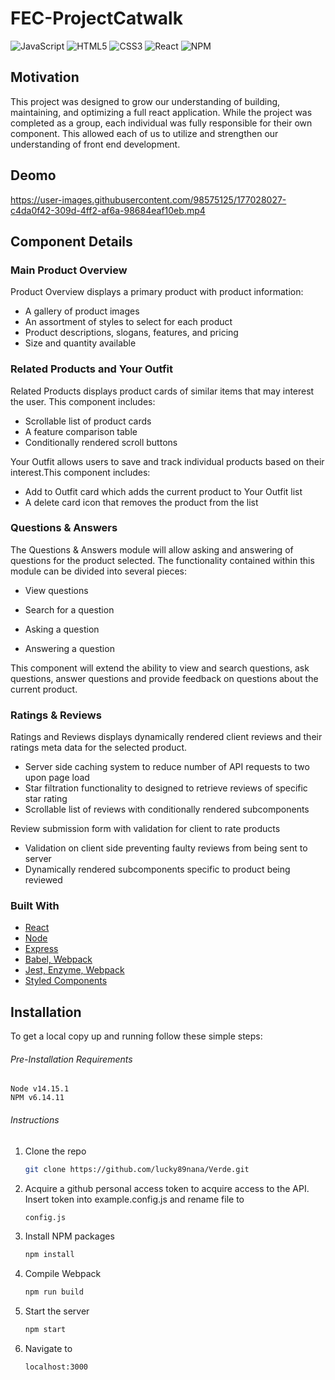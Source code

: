 # FEC-ProjectCatwalk

![JavaScript](https://img.shields.io/badge/javascript-%23323330.svg?style=for-the-badge&logo=javascript&logoColor=%23F7DF1E)
![HTML5](https://img.shields.io/badge/html5-%23E34F26.svg?style=for-the-badge&logo=html5&logoColor=white)
![CSS3](https://img.shields.io/badge/css3-%231572B6.svg?style=for-the-badge&logo=css3&logoColor=white)
![React](https://img.shields.io/badge/react-%2320232a.svg?style=for-the-badge&logo=react&logoColor=%2361DAFB)
![NPM](https://img.shields.io/badge/NPM-%23000000.svg?style=for-the-badge&logo=npm&logoColor=white)


## Motivation

This project was designed to grow our understanding of building, maintaining, and optimizing a full react application. While the project was completed as a group, each individual was fully responsible for their own component. This allowed each of us to utilize and strengthen our understanding of front end development.

## Deomo

https://user-images.githubusercontent.com/98575125/177028027-c4da0f42-309d-4ff2-af6a-98684eaf10eb.mp4

## Component Details
### Main Product Overview
Product Overview displays a primary product with product information:
  - A gallery of product images
  - An assortment of styles to select for each product
  - Product descriptions, slogans, features, and pricing
  - Size and quantity available

### Related Products and Your Outfit
Related Products displays product cards of similar items that may interest the user. This component includes:
  - Scrollable list of product cards
  - A feature comparison table
  - Conditionally rendered scroll buttons

Your Outfit allows users to save and track individual products based on their interest.This component includes:
  - Add to Outfit card which adds the current product to Your Outfit list
  - A delete card icon that removes the product from the list

### Questions & Answers
The Questions & Answers module will allow asking and answering of questions for the product selected. The functionality contained within this module can be divided into several pieces:

 - View questions

 - Search for a question

 - Asking a question

 - Answering a question

This component will extend the ability to view and search questions, ask questions, answer questions and provide feedback on questions about the current product. 


### Ratings & Reviews
Ratings and Reviews displays dynamically rendered client reviews and their ratings meta data for the selected product.
  - Server side caching system to reduce number of API requests to two upon page load
  - Star filtration functionality to designed to retrieve reviews of specific star rating
  - Scrollable list of reviews with conditionally rendered subcomponents

Review submission form with validation for client to rate products
  - Validation on client side preventing faulty reviews from being sent to server
  - Dynamically rendered subcomponents specific to product being reviewed

### Built With

* [React](https://reactjs.org/)
* [Node](https://nodejs.dev/)
* [Express](https://expressjs.com/)
* [Babel, Webpack]()
* [Jest, Enzyme, Webpack]()
* [Styled Components](https://styled-components.com/)

## Installation


To get a local copy up and running follow these simple steps:
###### Pre-Installation Requirements
    Node v14.15.1
    NPM v6.14.11
###### Instructions
1. Clone the repo
   ```sh
   git clone https://github.com/lucky89nana/Verde.git
   ```
2. Acquire a github personal access token to acquire access to the API. Insert token into example.config.js and rename file to 
   ```sh
   config.js
   ```
3. Install NPM packages
   ```sh
   npm install
    ```
3. Compile Webpack
   ```sh
   npm run build
    ```
4. Start the server
   ```sh
   npm start
    ```
5. Navigate to 
   ```sh
   localhost:3000
   ```
